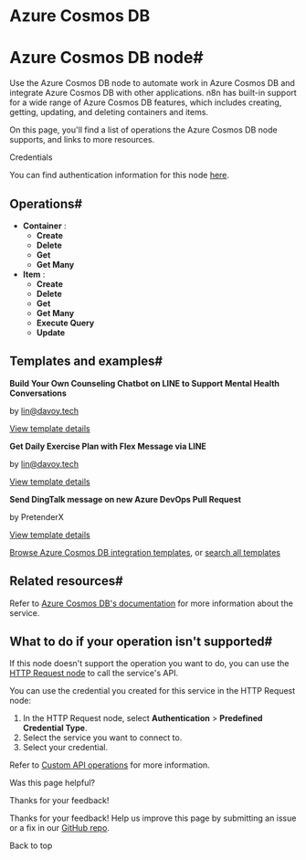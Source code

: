# Azure Cosmos DB

[ ](https://github.com/n8n-io/n8n-docs/edit/main/docs/integrations/builtin/app-nodes/n8n-nodes-base.azurecosmosdb.md "Edit this page")

# Azure Cosmos DB node#

Use the Azure Cosmos DB node to automate work in Azure Cosmos DB and integrate Azure Cosmos DB with other applications. n8n has built-in support for a wide range of Azure Cosmos DB features, which includes creating, getting, updating, and deleting containers and items.

On this page, you'll find a list of operations the Azure Cosmos DB node supports, and links to more resources.

Credentials

You can find authentication information for this node [here](../../credentials/azurecosmosdb/).

## Operations#

  * **Container** :
    * **Create**
    * **Delete**
    * **Get**
    * **Get Many**
  * **Item** :
    * **Create**
    * **Delete**
    * **Get**
    * **Get Many**
    * **Execute Query**
    * **Update**



## Templates and examples#

**Build Your Own Counseling Chatbot on LINE to Support Mental Health Conversations**

by lin@davoy.tech

[View template details](https://n8n.io/workflows/2975-build-your-own-counseling-chatbot-on-line-to-support-mental-health-conversations/)

**Get Daily Exercise Plan with Flex Message via LINE**

by lin@davoy.tech

[View template details](https://n8n.io/workflows/2988-get-daily-exercise-plan-with-flex-message-via-line/)

**Send DingTalk message on new Azure DevOps Pull Request**

by PretenderX

[View template details](https://n8n.io/workflows/2034-send-dingtalk-message-on-new-azure-devops-pull-request/)

[Browse Azure Cosmos DB integration templates](https://n8n.io/integrations/azure-cosmos-db/), or [search all templates](https://n8n.io/workflows/)

## Related resources#

Refer to [Azure Cosmos DB's documentation](https://learn.microsoft.com/en-us/rest/api/cosmos-db/) for more information about the service.

## What to do if your operation isn't supported#

If this node doesn't support the operation you want to do, you can use the [HTTP Request node](../../core-nodes/n8n-nodes-base.httprequest/) to call the service's API.

You can use the credential you created for this service in the HTTP Request node: 

  1. In the HTTP Request node, select **Authentication** > **Predefined Credential Type**.
  2. Select the service you want to connect to.
  3. Select your credential.



Refer to [Custom API operations](../../../custom-operations/) for more information.

Was this page helpful? 

Thanks for your feedback! 

Thanks for your feedback! Help us improve this page by submitting an issue or a fix in our [GitHub repo](https://github.com/n8n-io/n8n-docs). 

Back to top 
